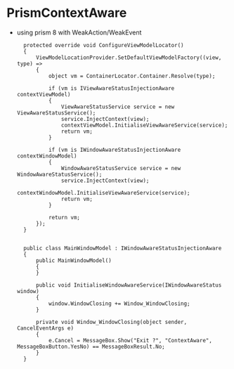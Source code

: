 # PrismContextAware
- using prism 8 with WeakAction/WeakEvent

        protected override void ConfigureViewModelLocator()
        {
            ViewModelLocationProvider.SetDefaultViewModelFactory((view, type) =>
            {
                object vm = ContainerLocator.Container.Resolve(type);

                if (vm is IViewAwareStatusInjectionAware contextViewModel)
                {
                    ViewAwareStatusService service = new ViewAwareStatusService();
                    service.InjectContext(view);
                    contextViewModel.InitialiseViewAwareService(service);
                    return vm;
                }

                if (vm is IWindowAwareStatusInjectionAware contextWindowModel)
                {
                    WindowAwareStatusService service = new WindowAwareStatusService();
                    service.InjectContext(view);
                    contextWindowModel.InitialiseViewAwareService(service);
                    return vm;
                }

                return vm;
            });
        }


        public class MainWindowModel : IWindowAwareStatusInjectionAware
        {
            public MainWindowModel()
            {
            }

            public void InitialiseWindowAwareService(IWindowAwareStatus window)
            {
                window.WindowClosing += Window_WindowClosing;
            }

            private void Window_WindowClosing(object sender, CancelEventArgs e)
            {
                e.Cancel = MessageBox.Show("Exit ?", "ContextAware", MessageBoxButton.YesNo) == MessageBoxResult.No;
            }
        }
